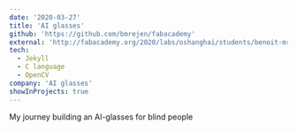```yaml
---
date: '2020-03-27'
title: 'AI glasses'
github: 'https://github.com/bmrejen/fabacademy'
external: 'http://fabacademy.org/2020/labs/oshanghai/students/benoit-mrejen/_pages/20-Project-development.html'
tech:
  - Jekyll
  - C language
  - OpenCV
company: 'AI glasses'
showInProjects: true
---
```


My journey building an AI-glasses for blind people
